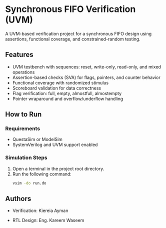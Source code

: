 # Synchronous FIFO Verification (UVM)

A UVM-based verification project for a synchronous FIFO design using assertions, functional coverage, and constrained-random testing.

## Features
- UVM testbench with sequences: reset, write-only, read-only, and mixed operations
- Assertion-based checks (SVA) for flags, pointers, and counter behavior
- Functional coverage with randomized stimulus
- Scoreboard validation for data correctness
- Flag verification: full, empty, almostfull, almostempty
- Pointer wraparound and overflow/underflow handling

## How to Run

### Requirements
- QuestaSim or ModelSim
- SystemVerilog and UVM support enabled

### Simulation Steps
1. Open a terminal in the project root directory.
2. Run the following command:
   ```bash
   vsim -do run.do
   
## Authors
- Verification: Kiereia Ayman

- RTL Design: Eng. Kareem Waseem
